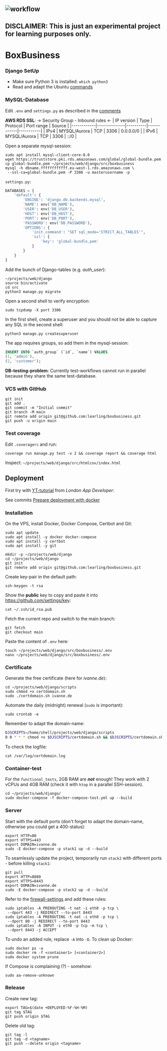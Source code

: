 ![workflow](https://github.com/learling/boxbusiness/actions/workflows/django.yml/badge.svg)
---
**DISCLAIMER**: This is just an experimental project for learning purposes only.
---
# BoxBusiness
### Django SetUp
- Make sure Python 3 is installed: ```which python3```
- Read and adapt the Ubuntu [commands](setup/commands.txt)
### MySQL-Database
Edit ```.env``` and ```settings.py``` as described in the [comments](src/boxbusiness/__init__.py)

**AWS RDS SSL**:
-> Security Group - Inbound rules <-
| IP version | Type         | Protocol | Port range | Source    |
|------------|--------------|----------|------------|-----------|
| IPv4       | MYSQL/Aurora | TCP      | 3306       | 0.0.0.0/0 |
| IPv6       | MYSQL/Aurora | TCP      | 3306       | ::/0      |

Open a separate mysql-session:
```console
sudo apt install mysql-client-core-8.0
wget https://truststore.pki.rds.amazonaws.com/global/global-bundle.pem
cp global-bundle.pem ~/projects/web/django/src/boxbusiness
mysql -h dbname.ffffffffffff.eu-west-1.rds.amazonaws.com \
 --ssl-ca=global-bundle.pem -P 3306 -u masterusername -p
```
```settings.py```:
```python
DATABASES = {
    'default': {
        'ENGINE': 'django.db.backends.mysql',
        'NAME': env('DB_NAME'),
        'USER': env('DB_USER'),
        'HOST': env('DB_HOST'),
        'PORT': env('DB_PORT'),
        'PASSWORD': env('DB_PASSWORD'),
        'OPTIONS': {
            'init_command': "SET sql_mode='STRICT_ALL_TABLES'",
            'ssl': {
                'key': 'global-bundle.pem'
            }
        }
    }
}
```
Add the bunch of Django-tables (e.g. *auth_user*):
```console
~/projects/web/django
source bin/activate
cd src
python3 manage.py migrate
```
Open a second shell to verify encryption:
```console
sudo tcpdump -X port 3306
```
In the first shell, create a superuser and you should not be able to capture any SQL in the second shell:
```console
python3 manage.py createsuperuser
```
The app requires groups, so add them in the mysql-session:
```sql
INSERT INTO `auth_group` (`id`, `name`) VALUES
(1, 'admin'),
(2, 'customer');
```
**DB-testing-problem**:
Currently test-workflows cannot run in parallel because they share the same test-database.
### VCS with GitHub
```console
git init
git add .
git commit -m "Initial commit"
git branch -M main
git remote add origin git@github.com:learling/boxbusiness.git
git push -u origin main
```
### Test coverage
Edit ```.coveragerc``` and run:
```console
coverage run manage.py test -v 2 && coverage report && coverage html
```
Inspect: ```~/projects/web/django/src/htmlcov/index.html```
## Deployment
First try with [YT-tutorial](https://www.youtube.com/watch?v=nh1ynJGJuT8) from 
*London App Developer*:

See commits [Prepare deployment with docker](https://github.com/learling/boxbusiness/commit/1da4daf036c6dd41abaf2e9e7e878cf490c3aad9)
### Installation
On the VPS, install Docker, Docker Compose, Certbot and Git:
```console
sudo apt update
sudo apt install -y docker docker-compose
sudo apt install -y certbot
sudo apt install -y git
```
```console
mkdir -p ~/projects/web/django
cd ~/projects/web/django
git init
git remote add origin git@github.com:learling/boxbusiness.git
```
Create key-pair in the default path:
```console
ssh-keygen -t rsa
```
Show the **public** key to copy and paste it into https://github.com/settings/key:
```console
cat ~/.ssh/id_rsa.pub
```
Fetch the current repo and switch to the main branch:
```console
git fetch
git checkout main
```
Paste the content of ```.env``` here:
```console
touch ~/projects/web/django/src/boxbusiness/.env
nano ~/projects/web/django/src/boxbusiness/.env
```
### Certificate
Generate the free certificate (here for *ivanne.de*):
```console
cd ~/projects/web/django/scripts
sudo chmod +x certdomain.sh
sudo ./certdomain.sh ivanne.de
```
Automate the daily (midnight) renewal (```sudo``` is important):
```console
sudo crontab -e
```
Remember to adapt the domain-name:
```bash
DJSCRIPTS=/home/shell/projects/web/django/scripts
0 0 * * * chmod +x $DJSCRIPTS/certdomain.sh && $DJSCRIPTS/certdomain.sh ivanne.de > /var/log/certdomain.log 2>&1
```
To check the logfile:
```console
cat /var/log/certdomain.log
```
### Container-test
For the ```functional_tests```, 2GB RAM are ***not*** enough!
They work with 2 vCPUs and 4GB RAM (check it with ```htop``` in a parallel SSH-session).
```console
cd ~/projects/web/django/
sudo docker-compose -f docker-compose-test.yml up --build
```
### Server
Start with the default ports (don't forget to adapt the domain-name, otherwise you could get a 400-status):
```console
export HTTP=80
export HTTPS=443
export DOMAIN=ivanne.de
sudo -E docker-compose -p stack1 up -d --build
```
To seamlessly update the project, temporarily run ```stack2``` with different ports - before killing ```stack1```:
```console
git pull
export HTTP=8080
export HTTPS=8443
export DOMAIN=ivanne.de
sudo -E docker-compose -p stack2 up -d --build
```
Refer to the [firewall-settings](scripts/iptables-export) and add these rules:
```console
sudo iptables -A PREROUTING -t nat -i eth0 -p tcp \
 --dport 443 -j REDIRECT --to-port 8443
sudo iptables -A PREROUTING -t nat -i eth0 -p tcp \
 --dport 80 -j REDIRECT --to-port 8443
sudo iptables -A INPUT -i eth0 -p tcp -m tcp \
 --dport 8443 -j ACCEPT
```
To undo an added rule, replace ```-A``` into ```-D```. 
To clean up Docker:
```console
sudo docker ps -a
sudo docker rm -f <container1> [<container2>]
sudo docker system prune
```
If Compose is complaining (?) - somehow:
```console
sudo aa-remove-unknown
```
### Release
Create new tag:
```console
export TAG=$(date +DEPLOYED-%F-%H-%M)
git tag $TAG
git push origin $TAG
```
Delete old tag:
```console
git tag -l
git tag -d <tagname>
git push --delete origin <tagname>
```